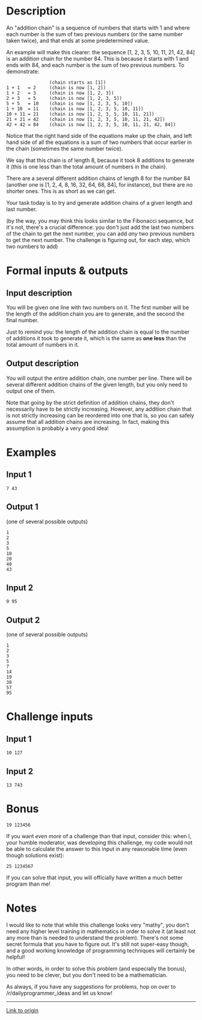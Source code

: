 # Description

An "addition chain" is a sequence of numbers that starts with 1 and where each number is the sum of two previous numbers (or the same number taken twice), and that ends at some predetermined value. 

An example will make this clearer: the sequence [1, 2, 3, 5, 10, 11, 21, 42, 84] is an addition chain for the number 84. This is because it starts with 1 and ends with 84, and each number is the sum of two previous numbers. To demonstrate:

                    (chain starts as [1])
    1 + 1   = 2     (chain is now [1, 2]) 
    1 + 2   = 3     (chain is now [1, 2, 3]) 
    2 + 3   = 5     (chain is now [1, 2, 3, 5]) 
    5 + 5   = 10    (chain is now [1, 2, 3, 5, 10]) 
    1 + 10  = 11    (chain is now [1, 2, 3, 5, 10, 11]) 
    10 + 11 = 21    (chain is now [1, 2, 3, 5, 10, 11, 21]) 
    21 + 21 = 42    (chain is now [1, 2, 3, 5, 10, 11, 21, 42]) 
    42 + 42 = 84    (chain is now [1, 2, 3, 5, 10, 11, 21, 42, 84]) 

Notice that the right hand side of the equations make up the chain, and left hand side of all the equations is a sum of two numbers that occur earlier in the chain (sometimes the same number twice). 



We say that this chain is of length 8, because it took 8 additions to generate it (this is one less than the total amount of numbers in the chain). 

There are a several different addition chains of length 8 for the number 84 (another one is [1, 2, 4, 8, 16, 32, 64, 68, 84], for instance), but there are no shorter ones. This is as short as we can get. 

Your task today is to try and generate addition chains of a given length and last number. 

(by the way, you may think this looks similar to the Fibonacci sequence, but it's not, there's a crucial difference: you don't just add the last two numbers of the chain to get the next number, you can add *any* two previous numbers to get the next number. The challenge is figuring out, for each step, which two numbers to add)

# Formal inputs & outputs

## Input description

You will be given one line with two numbers on it. The first number will be the length of the addition chain you are to generate, and the second the final number. 

Just to remind you: the length of the addition chain is equal to the number of additions it took to generate it, which is the same as **one less** than the total amount of numbers in it.  

## Output description

You will output the entire addition chain, one number per line. There will be several different addition chains of the given length, but you only need to output one of them. 

Note that going by the strict definition of addition chains, they don't necessarily have to be strictly increasing. However, any addition chain that is not strictly increasing can be reordered into one that is, so you can safely assume that all addition chains are increasing. In fact, making this assumption is probably a very good idea! 

# Examples

## Input 1

    7 43

## Output 1

(one of several possible outputs)

    1
    2
    3
    5
    10
    20
    40
    43

## Input 2

    9 95

## Output 2

(one of several possible outputs)

    1
    2
    3
    5
    7
    14
    19
    38
    57
    95

# Challenge inputs

## Input 1

    10 127

## Input 2

    13 743

# Bonus

    19 123456

If you want *even more* of a challenge than that input, consider this: when I, your humble moderator, was developing this challenge, my code would not be able to calculate the answer to this input in any reasonable time (even though solutions exist): 

    25 1234567

If you can solve that input, you will officially have written a much better program than me!

# Notes

I would like to note that while this challenge looks very "mathy", you don't need any higher level training in mathematics in order to solve it (at least not any more than is needed to understand the problem). There's not some secret formula that you have to figure out. It's still not super-easy though, and a good working knowledge of programming techniques will certainly be helpful!

In other words, in order to solve this problem (and especially the bonus), you need to be clever, but you don't need to be a mathematician. 

As always, if you have any suggestions for problems, hop on over to /r/dailyprogrammer_ideas and let us know!

---

[Link to origin](https://www.reddit.com/r/dailyprogrammer/2y5ziw)
